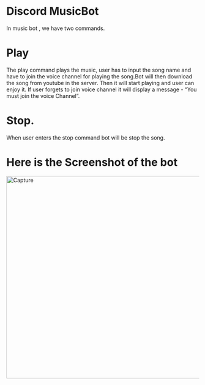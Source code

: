 # Discord MusicBot

In music bot , we have two commands.

# Play 

The play command plays the music, user has to input the song name and have to join the voice channel for playing the song.Bot will then  download the song from youtube in the server. Then it will start playing and user can enjoy it. If user forgets to join voice channel it will display a message - “You must join the voice Channel”.

# Stop.

When user enters the stop command bot will  be stop the song.

# Here is the Screenshot of the bot

<img width="529" alt="Capture" src="https://user-images.githubusercontent.com/88208046/179345441-736689f3-75f9-472c-a3e0-d986941b6aee.PNG">

